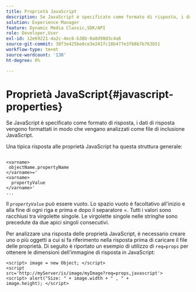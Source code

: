 ```yaml
---
title: Proprietà JavaScript
description: Se JavaScript è specificato come formato di risposta, i dati di risposta vengono formattati in modo che vengano analizzati come file JavaScript&trade; include.
solution: Experience Manager
feature: Dynamic Media Classic,SDK/API
role: Developer,User
exl-id: 12e69221-4a2c-4ec6-b38b-0a8d98d3c4a6
source-git-commit: 38f3e425be0ce3e241fc18b477e3f68b7b763b51
workflow-type: tm+mt
source-wordcount: '138'
ht-degree: 0%

---
```


# Proprietà JavaScript{#javascript-properties}

Se JavaScript è specificato come formato di risposta, i dati di risposta vengono formattati in modo che vengano analizzati come file di inclusione JavaScript.

Una tipica risposta alle proprietà JavaScript ha questa struttura generale:

```
           
<varname> 
 objectName.propertyName 
</varname>=' 
<varname>
  propertyValue 
</varname>' 
...
```

Il *`propertyValue`* può essere vuoto. Lo spazio vuoto è facoltativo all&#39;inizio e alla fine di ogni riga e prima e dopo il separatore =. Tutti i valori sono racchiusi tra virgolette singole. Le virgolette singole nelle stringhe sono precedute da due apici singoli consecutivi.

Per analizzare una risposta delle proprietà JavaScript, è necessario creare uno o più oggetti a cui si fa riferimento nella risposta prima di caricare il file delle proprietà. Di seguito è riportato un esempio di utilizzo di `req=props` per ottenere le dimensioni dell’immagine di risposta in JavaScript:

```
<script> image = new Object; </script> 
<script 
src='http://myServer/is/image/myImage?req=props,javascript'> 
<script> alert("Size: " + image.width + " , " + 
image.height); </script>
```
